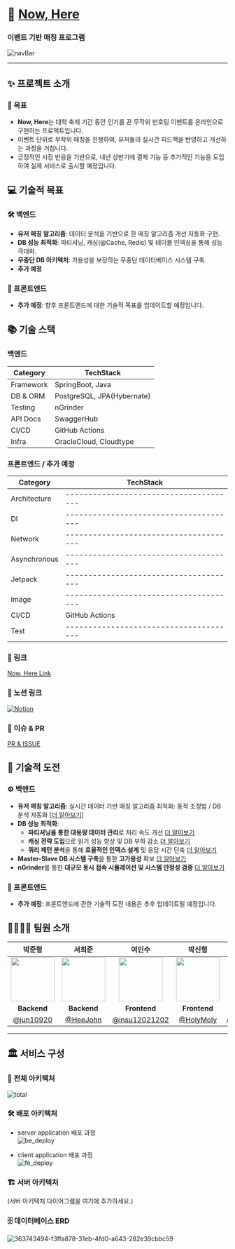 
# 🌟 [Now, Here](https://www.now-here.site/login/MTAyOTM4NDY)

<h3>이벤트 기반 매칭 프로그램</h3>

![navBar](https://github.com/user-attachments/assets/8f5606ad-1206-4c55-bb47-e1f22538e273)

</div>

---

## ✨ 프로젝트 소개

### 🎯 목표
- **Now, Here**는 대학 축제 기간 동안 인기를 끈 무작위 번호팅 이벤트를 온라인으로 구현하는 프로젝트입니다.
- 이벤트 단위로 무작위 매칭을 진행하여, 유저들의 실시간 피드백을 반영하고 개선하는 과정을 거칩니다.
- 긍정적인 시장 반응을 기반으로, 내년 상반기에 결제 기능 등 추가적인 기능을 도입하여 실제 서비스로 출시할 예정입니다.

## 💻 기술적 목표

### 🛠 백엔드
- **유저 매칭 알고리즘**: 데이터 분석을 기반으로 한 매칭 알고리즘 개선 자동화 구현.
- **DB 성능 최적화**: 파티셔닝, 캐싱(@Cache, Redis) 및 테이블 인덱싱을 통해 성능 극대화.
- **무중단 DB 아키텍처**: 가용성을 보장하는 무중단 데이터베이스 시스템 구축.
- **추가 예정**

### 🎨 프론트엔드
- **추가 예정**: 향후 프론트엔드에 대한 기술적 목표를 업데이트할 예정입니다.

## 📚 기술 스택
### 백엔드
| Category   | TechStack                  |
| ---------- |----------------------------|
| Framework  | SpringBoot, Java           |
| DB & ORM   | PostgreSQL, JPA(Hybernate) |
| Testing    | nGrinder                   |
| API Docs   | SwaggerHub                 |
| CI/CD      | GitHub Actions             |
| Infra      | OracleCloud, Cloudtype     |

### 프론트엔드 / 추가 예정
| Category      | TechStack                              |
| ------------- | -------------------------------------- |
| Architecture  |  -------------------------------------- |
| DI            |  --------------------------------------                            |
| Network       | -------------------------------------- |
| Asynchronous  |  --------------------------------------                     |
| Jetpack       |  -------------------------------------- |
| Image         |  --------------------------------------                                 |
| CI/CD         | GitHub Actions                         |
| Test          |  --------------------------------------                                |

### 🔗 링크
[Now, Here Link](https://www.now-here.site)

### 📑 노션 링크
[![Notion](https://img.shields.io/badge/Notion-Now_Here-%23000000?style=for-the-badge&logo=notion&logoColor=white)](https://heejohn.notion.site/Now-here-f93e5f11396f44cb8618d7be3d525b9c?pvs=4)

### 🤔 이슈 & PR
[PR & ISSUE](https://github.com/now-here-5/now-here/issues)


## 🚀 기술적 도전

### ⚙️ 백엔드
- **유저 매칭 알고리즘**: 실시간 데이터 기반 매칭 알고리즘 최적화: 동적 조정법 / DB 분석 자동화 [[더 알아보기](https://jun10920.tistory.com/38)]
- **DB 성능 최적화**:
  - **파티셔닝을 통한 대용량 데이터 관리**로 처리 속도 개선 [더 알아보기]()
  - **캐싱 전략 도입**으로 읽기 성능 향상 및 DB 부하 감소 [더 알아보기]()
  - **쿼리 패턴 분석**을 통해 **효율적인 인덱스 설계** 및 응답 시간 단축 [더 알아보기]()
-  **Master-Slave DB 시스템 구축**을 통한 **고가용성** 확보 [더 알아보기]()
- **nGrinder**를 통한 **대규모 동시 접속 시뮬레이션 및 시스템 안정성 검증** [더 알아보기]()

### 🎨 프론트엔드
- **추가 예정**: 프론트엔드에 관한 기술적 도전 내용은 추후 업데이트될 예정입니다.

## 👨‍👩‍👧‍👦 팀원 소개
| 박준형 | 서희준 | 여인수 | 박신형 | 김혜윤 |
| :---: | :---: | :---: | :---: | :---: |
| <img src="https://github.com/jun10920.png" width="100"/> | <img src="https://github.com/HeeJohn.png" width="100"/> | <img src="https://github.com/insu12021202.png" width="100"/> | <img src="https://github.com/HolMoly.png" width="100"/> | <img src="https://github.com/haeyun0327.png" width="100"/> |
| **Backend** | **Backend** | **Frontend** | **Frontend** | **PM** |
| [@jun10920](https://github.com/jun10920) | [@HeeJohn](https://github.com/HeeJohn) | [@insu12021202](https://github.com/insu12021202) | [@HolyMoly](https://github.com/HolMoly) | [@haeyun0327](https://github.com/haeyun0327) |

---

## 🏛️ 서비스 구성

### 🧩 전체 아키텍처 
![total](https://github.com/user-attachments/assets/b9aca9fc-7445-45b4-a3f3-32eab91bbcfc)


### 🛠 배포 아키텍처
- server application 배포 과정 <br>
  ![be_deploy](https://github.com/user-attachments/assets/cfd7c2c0-de1e-4df4-919b-b5322511d5c5)



- client application 배포 과정 <br>
  ![fe_deploy](https://github.com/user-attachments/assets/349f1194-0dba-40e6-afff-8f5f86b26cf7)





### 🏗️ 서버 아키텍처
(서버 아키텍처 다이어그램을 여기에 추가하세요.)

### 🗄️ 데이터베이스 ERD
![363743494-f3ffa878-31eb-4fd0-a643-282e39cbbc59](https://github.com/user-attachments/assets/08ec21eb-f46c-4f97-b919-09f7eb5e160e)
